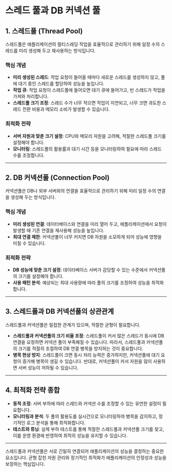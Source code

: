 # 스레드 풀과 DB 커넥션 풀

## 1. 스레드풀 (Thread Pool)

스레드풀은 애플리케이션의 멀티스레딩 작업을 효율적으로 관리하기 위해 일정 수의 스레드를 미리 생성해 두고 재사용하는 방식입니다.

### 핵심 개념

- **미리 생성된 스레드**: 작업 요청이 들어올 때마다 새로운 스레드를 생성하지 않고, 풀에 대기 중인 스레드를 할당하여 성능을 높입니다.
- **작업 큐**: 작업 요청이 스레드풀에 들어오면 대기 큐에 들어가고, 빈 스레드가 작업을 가져와 처리합니다.
- **스레드풀 크기 조정**: 스레드 수가 너무 작으면 작업이 지연되고, 너무 크면 과도한 스레드 전환 비용과 메모리 소비가 발생할 수 있습니다.

### 최적화 전략

- **서버 자원과 맞춘 크기 설정**: CPU와 메모리 자원을 고려해, 적절한 스레드풀 크기를 설정해야 합니다.
- **모니터링**: 스레드풀의 활용률과 대기 시간 등을 모니터링하여 필요에 따라 스레드 수를 조정합니다.

---

## 2. DB 커넥션풀 (Connection Pool)

커넥션풀은 DB나 외부 서버와의 연결을 효율적으로 관리하기 위해 미리 일정 수의 연결을 생성해 두는 방식입니다.

### 핵심 개념

- **미리 생성된 연결**: 데이터베이스와 연결을 미리 열어 두고, 애플리케이션에서 요청이 발생할 때 기존 연결을 재사용해 성능을 높입니다.
- **최대 연결 제한**: 커넥션풀이 너무 커지면 DB 자원을 소모하게 되어 성능에 영향을 미칠 수 있습니다.

### 최적화 전략

- **DB 성능에 맞춘 크기 설정**: 데이터베이스 서버가 감당할 수 있는 수준에서 커넥션풀의 크기를 설정해야 합니다.
- **사용 패턴 분석**: 예상되는 최대 사용량에 따라 풀의 크기를 조정하여 성능을 최적화합니다.

---

## 3. 스레드풀과 DB 커넥션풀의 상관관계

스레드풀과 커넥션풀은 밀접한 관계가 있으며, 적절한 균형이 필요합니다.

- **스레드풀과 커넥션풀의 크기 비율 조정**: 스레드풀이 커서 많은 스레드가 동시에 DB 연결을 요청하면 커넥션 풀이 부족해질 수 있습니다. 따라서, 스레드풀과 커넥션풀의 크기를 적절히 조절하여 DB 연결 병목을 방지하는 것이 중요합니다.
- **병목 현상 방지**: 스레드풀이 크면 동시 처리 능력은 증가하지만, 커넥션풀에 대기 요청이 증가해 병목이 생길 수 있습니다. 반대로, 커넥션풀이 커서 자원을 많이 사용하면 서버 성능이 저하될 수 있습니다.

---

## 4. 최적화 전략 종합

- **동적 조정**: 서버 부하에 따라 스레드와 커넥션 수를 조정할 수 있는 유연한 설정이 필요합니다.
- **모니터링과 분석**: 두 풀의 활용도를 실시간으로 모니터링하여 병목을 감지하고, 정기적인 로그 분석을 통해 최적화합니다.
- **테스트와 튜닝**: 실제 부하 테스트를 통해 적절한 스레드풀과 커넥션풀 크기를 찾고, 이를 운영 환경에 반영하여 최적의 성능을 유지할 수 있습니다.

---

스레드풀과 커넥션풀은 서로 긴밀히 연결되어 애플리케이션의 성능을 결정하는 중요한 요소입니다. 균형 잡힌 자원 관리와 정기적인 최적화가 애플리케이션의 안정성과 성능을 보장하는 핵심입니다.
